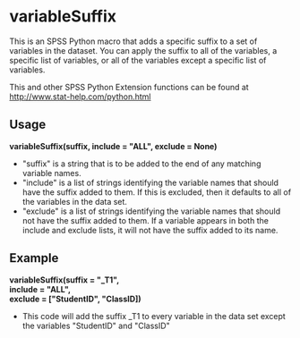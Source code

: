 # variableSuffix
This is an SPSS Python macro that adds a specific suffix to a set of variables in the dataset. You can apply the suffix to all of the variables, a specific list of variables, or all of the variables except a specific list of variables.

This and other SPSS Python Extension functions can be found at http://www.stat-help.com/python.html

## Usage
**variableSuffix(suffix, include = "ALL", exclude = None)**
* "suffix" is a string that is to be added to the end of any matching variable names.
* "include" is a list of strings identifying the variable names that should have the suffix added to them. If this is excluded, then it defaults to all of the variables in the data set.
* "exclude" is a list of strings identifying the variable names that should not have the suffix added to them. If a variable appears in both the include and exclude lists, it will not have the suffix added to its name.

## Example
**variableSuffix(suffix = "_T1",    
include = "ALL",    
exclude = ["StudentID", "ClassID])**
* This code will add the suffix _T1 to every variable in the data set except the variables "StudentID" and "ClassID"
